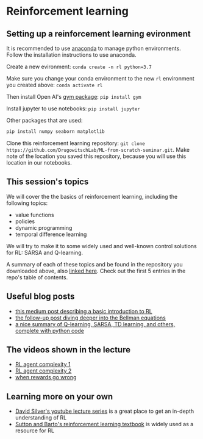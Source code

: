 # Reinforcement learning

## Setting up a reinforcement learning evironment

It is recommended to use [anaconda](https://docs.conda.io/en/latest/miniconda.html) to manage python environments. Follow the installation instructions to use anaconda.

Create a new evironment: `conda create -n rl python=3.7`

Make sure you change your conda environment to the new `rl` environment you created above: `conda activate rl`

Then install Open AI's [gym package](http://gym.openai.com/docs/): `pip install gym`

Install jupyter to use notebooks: `pip install jupyter`

Other packages that are used:
```bash
pip install numpy seaborn matplotlib
```

Clone this reinforcement learning repository: `git clone https://github.com/DrugowitschLab/ML-from-scratch-seminar.git`. Make note of the location you saved this repository, because you will use this location in our notebooks.


## This session's topics

We will cover the the basics of reinforcement learning, including the following topics:

- value functions
- policies
- dynamic programming
- temporal difference learning

We will try to make it to some widely used and well-known control solutions for RL: SARSA and Q-learning.

A summary of each of these topics and be found in the repository you downloaded above, also [linked here](https://github.com/wingillis/reinforcement-learning#table-of-contents). Check out the first 5 entries in the repo's table of contents.


## Useful blog posts

- [this medium post describing a basic introduction to RL](https://towardsdatascience.com/introduction-to-reinforcement-learning-markov-decision-process-44c533ebf8da)
- [the follow-up post diving deeper into the Bellman equations](https://towardsdatascience.com/reinforcement-learning-markov-decision-process-part-2-96837c936ec3)
- [a nice summary of Q-learning, SARSA, TD learning, and others, complete with python code](https://towardsdatascience.com/reinforcement-learning-temporal-difference-sarsa-q-learning-expected-sarsa-on-python-9fecfda7467e)

## The videos shown in the lecture

- [RL agent complexity 1](https://openai.com/blog/emergent-tool-use/)
- [RL agent complexity 2](https://youtu.be/OBcjhp4KSgQ)
- [when rewards go wrong](https://www.youtube.com/watch?v=tlOIHko8ySg)

## Learning more on your own

- [David Silver's youtube lecture series](https://youtu.be/2pWv7GOvuf0) is a great place to get an in-depth understanding of RL
- [Sutton and Barto's reinforcement learning textbook](http://incompleteideas.net/book/bookdraft2018jan1.pdf) is widely used as a resource for RL

